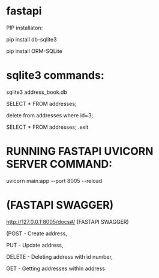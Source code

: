 # fastapi
PIP installaton:

pip install db-sqlite3

pip install ORM-SQLite

#   sqlite3 commands:
sqlite3 address_book.db

SELECT * FROM addresses;

delete from addresses where id=3;

SELECT * FROM addresses;
.exit

# RUNNING FASTAPI UVICORN SERVER COMMAND:
uvicorn main:app --port 8005 --reload

# (FASTAPI SWAGGER)
http://127.0.0.1:8005/docs#/    (FASTAPI SWAGGER)

(POST - Create address,

PUT - Update address,

DELETE - Deleting address with id number,

GET - Getting addresses within address
